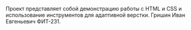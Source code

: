 Проект представляет собой демонстрацию работы с HTML и CSS и использование инструментов для адаптивной верстки.
Гришин Иван Евгеньевич ФИТ-231.
